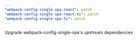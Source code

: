 ```yaml
---
"webpack-config-single-spa-react": patch
"webpack-config-single-spa-react-ts": patch
"webpack-config-single-spa-ts": patch
---
```


Upgrade webpack-config-single-spa's upstream dependencies
